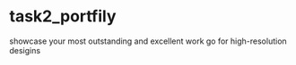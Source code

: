 # task2_portfily
 showcase your most outstanding and excellent work go for high-resolution desigins
